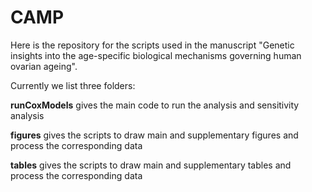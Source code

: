 # CAMP
Here is the repository for the scripts used in the manuscript "Genetic insights into the age-specific biological mechanisms governing human ovarian ageing".

Currently we list three folders:

**runCoxModels** gives the main code to run the analysis and sensitivity analysis

**figures** gives the scripts to draw main and supplementary figures and process the corresponding data

**tables** gives the scripts to draw main and supplementary tables and process the corresponding data
